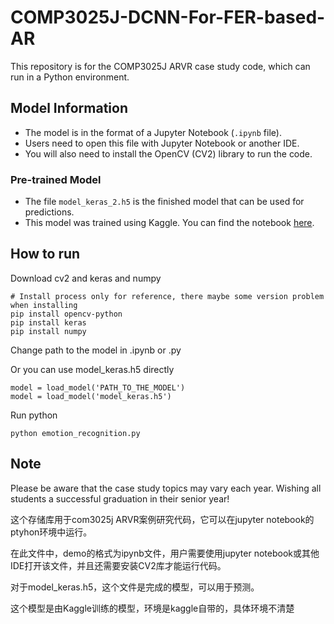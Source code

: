 # COMP3025J-DCNN-For-FER-based-AR  

This repository is for the COMP3025J ARVR case study code, which can run in a Python environment.  

## Model Information  

- The model is in the format of a Jupyter Notebook (`.ipynb` file).   
- Users need to open this file with Jupyter Notebook or another IDE.  
- You will also need to install the OpenCV (CV2) library to run the code.  

### Pre-trained Model  

- The file `model_keras_2.h5` is the finished model that can be used for predictions.  
- This model was trained using Kaggle. You can find the notebook [here](https://www.kaggle.com/code/moonquakemiao/dcnn-for-emotion-dection).  

## How to run

Download cv2 and keras and numpy
```
# Install process only for reference, there maybe some version problem when installing
pip install opencv-python
pip install keras
pip install numpy
```

Change path to the model in .ipynb or .py

Or you can use model_keras.h5 directly

```
model = load_model('PATH_TO_THE_MODEL')
model = load_model('model_keras.h5')
```

Run python

```
python emotion_recognition.py
```

## Note  

Please be aware that the case study topics may vary each year. Wishing all students a successful graduation in their senior year!


这个存储库用于com3025j ARVR案例研究代码，它可以在jupyter notebook的ptyhon环境中运行。

在此文件中，demo的格式为ipynb文件，用户需要使用jupyter notebook或其他IDE打开该文件，并且还需要安装CV2库才能运行代码。

对于model_keras.h5，这个文件是完成的模型，可以用于预测。

这个模型是由Kaggle训练的模型，环境是kaggle自带的，具体环境不清楚


